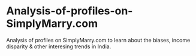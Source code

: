 # Analysis-of-profiles-on-SimplyMarry.com
Analysis of profiles on SimplyMarry.com to learn about the biases, income disparity &amp; other interesing trends in India.
